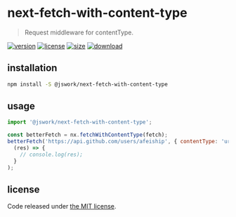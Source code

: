 # next-fetch-with-content-type
> Request middleware for contentType.

[![version][version-image]][version-url]
[![license][license-image]][license-url]
[![size][size-image]][size-url]
[![download][download-image]][download-url]

## installation
```bash
npm install -S @jswork/next-fetch-with-content-type
```

## usage
```js
import '@jswork/next-fetch-with-content-type';

const betterFetch = nx.fetchWithContentType(fetch);
betterFetch('https://api.github.com/users/afeiship', { contentType: 'urlencoded' }).then(
  (res) => {
    // console.log(res);
  }
);
```

## license
Code released under [the MIT license](https://github.com/afeiship/next-fetch-with-content-type/blob/master/LICENSE.txt).

[version-image]: https://img.shields.io/npm/v/@jswork/next-fetch-with-content-type
[version-url]: https://npmjs.org/package/@jswork/next-fetch-with-content-type

[license-image]: https://img.shields.io/npm/l/@jswork/next-fetch-with-content-type
[license-url]: https://github.com/afeiship/next-fetch-with-content-type/blob/master/LICENSE.txt

[size-image]: https://img.shields.io/bundlephobia/minzip/@jswork/next-fetch-with-content-type
[size-url]: https://github.com/afeiship/next-fetch-with-content-type/blob/master/dist/next-fetch-with-content-type.min.js

[download-image]: https://img.shields.io/npm/dm/@jswork/next-fetch-with-content-type
[download-url]: https://www.npmjs.com/package/@jswork/next-fetch-with-content-type
